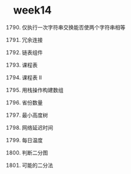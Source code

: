 # week14

1790.  仅执行一次字符串交换能否使两个字符串相等

684.  冗余连接

817.  链表组件

207.  课程表

210.  课程表 Ⅱ

1441.  用栈操作构建数组

547.  省份数量

310.  最小高度树

743.  网络延迟时间

739.  每日温度

785.  判断二分图

886.  可能的二分法
